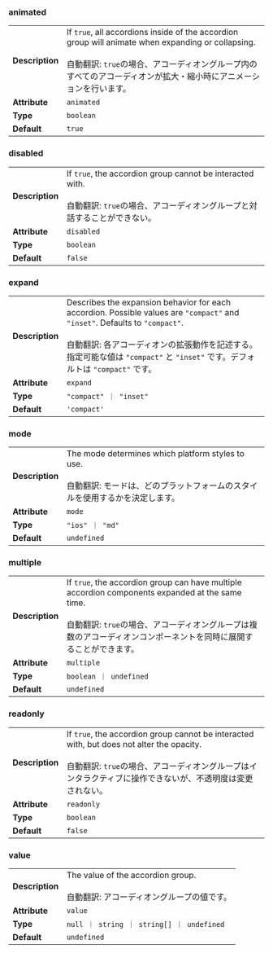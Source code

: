 ### animated

|                 |                                                                                                                                                                                                                                  |
| --------------- | -------------------------------------------------------------------------------------------------------------------------------------------------------------------------------------------------------------------------------- |
| **Description** | If `true`, all accordions inside of the accordion group will animate when expanding or collapsing.<br /><br />自動翻訳: `true`の場合、アコーディオングループ内のすべてのアコーディオンが拡大・縮小時にアニメーションを行います。 |
| **Attribute**   | `animated`                                                                                                                                                                                                                       |
| **Type**        | `boolean`                                                                                                                                                                                                                        |
| **Default**     | `true`                                                                                                                                                                                                                           |

### disabled

|                 |                                                                                                                                               |
| --------------- | --------------------------------------------------------------------------------------------------------------------------------------------- |
| **Description** | If `true`, the accordion group cannot be interacted with.<br /><br />自動翻訳: `true`の場合、アコーディオングループと対話することができない。 |
| **Attribute**   | `disabled`                                                                                                                                    |
| **Type**        | `boolean`                                                                                                                                     |
| **Default**     | `false`                                                                                                                                       |

### expand

|                 |                                                                                                                                                                                                                                                                       |
| --------------- | --------------------------------------------------------------------------------------------------------------------------------------------------------------------------------------------------------------------------------------------------------------------- |
| **Description** | Describes the expansion behavior for each accordion. Possible values are `"compact"` and `"inset"`. Defaults to `"compact"`.<br /><br />自動翻訳: 各アコーディオンの拡張動作を記述する。指定可能な値は `"compact"` と `"inset"` です。デフォルトは `"compact"` です。 |
| **Attribute**   | `expand`                                                                                                                                                                                                                                                              |
| **Type**        | `"compact" ｜ "inset"`                                                                                                                                                                                                                                                |
| **Default**     | `'compact'`                                                                                                                                                                                                                                                           |

### mode

|                 |                                                                                                                                           |
| --------------- | ----------------------------------------------------------------------------------------------------------------------------------------- |
| **Description** | The mode determines which platform styles to use.<br /><br />自動翻訳: モードは、どのプラットフォームのスタイルを使用するかを決定します。 |
| **Attribute**   | `mode`                                                                                                                                    |
| **Type**        | `"ios" ｜ "md"`                                                                                                                           |
| **Default**     | `undefined`                                                                                                                               |

### multiple

|                 |                                                                                                                                                                                                                                |
| --------------- | ------------------------------------------------------------------------------------------------------------------------------------------------------------------------------------------------------------------------------ |
| **Description** | If `true`, the accordion group can have multiple accordion components expanded at the same time.<br /><br />自動翻訳: `true`の場合、アコーディオングループは複数のアコーディオンコンポーネントを同時に展開することができます。 |
| **Attribute**   | `multiple`                                                                                                                                                                                                                     |
| **Type**        | `boolean ｜ undefined`                                                                                                                                                                                                         |
| **Default**     | `undefined`                                                                                                                                                                                                                    |

### readonly

|                 |                                                                                                                                                                                                                 |
| --------------- | --------------------------------------------------------------------------------------------------------------------------------------------------------------------------------------------------------------- |
| **Description** | If `true`, the accordion group cannot be interacted with, but does not alter the opacity.<br /><br />自動翻訳: `true`の場合、アコーディオングループはインタラクティブに操作できないが、不透明度は変更されない。 |
| **Attribute**   | `readonly`                                                                                                                                                                                                      |
| **Type**        | `boolean`                                                                                                                                                                                                       |
| **Default**     | `false`                                                                                                                                                                                                         |

### value

|                 |                                                                                         |
| --------------- | --------------------------------------------------------------------------------------- |
| **Description** | The value of the accordion group.<br /><br />自動翻訳: アコーディオングループの値です。 |
| **Attribute**   | `value`                                                                                 |
| **Type**        | `null ｜ string ｜ string[] ｜ undefined`                                               |
| **Default**     | `undefined`                                                                             |
